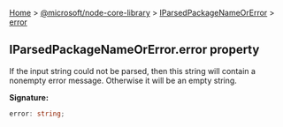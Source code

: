 [Home](./index) &gt; [@microsoft/node-core-library](./node-core-library.md) &gt; [IParsedPackageNameOrError](./node-core-library.iparsedpackagenameorerror.md) &gt; [error](./node-core-library.iparsedpackagenameorerror.error.md)

## IParsedPackageNameOrError.error property

If the input string could not be parsed, then this string will contain a nonempty error message. Otherwise it will be an empty string.

<b>Signature:</b>

```typescript
error: string;
```
